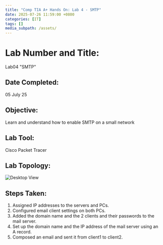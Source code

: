 ```yaml
---
title: "Comp TIA A+ Hands On: Lab 4 - SMTP"
date: 2025-07-26 11:59:00 +0800
categories: [IT]
tags: []
media_subpath: /assets/
---
```


# Lab Number and Title: 
Lab04 "SMTP"

## Date Completed: 
05 July 25
 
## Objective: 
Learn and understand how to enable SMTP on a small network
 
## Lab Tool: 
Cisco Packet Tracer

## Lab Topology:
![Desktop View](/lab04topology.png)


## Steps Taken:
 1. Assigned IP addresses to the servers and PCs.
 2. Configured email client settings on both PCs.
 3. Added the domain name and the 2 clients and their passwords to the mail server.
 4. Set up the domain name and the IP address of the mail server using an A record.
 5. Composed an email and sent it from client1 to client2.
